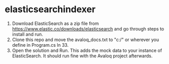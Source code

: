 # elasticsearchindexer



1. Download ElasticSearch as a zip file from https://www.elastic.co/downloads/elasticsearch and go through steps to install and run.
2. Clone this repo and move the avaloq_docs.txt to "c:/" or wherever you define in Program.cs ln 33.
3. Open the solution and Run. This adds the mock data to your instance of ElasticSearch. It should run fine with the Avaloq project afterwards.


